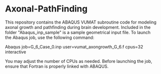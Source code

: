 # Axonal-PathFinding
This repository contains the ABAQUS VUMAT subroutine code for modeling axonal growth and pathfinding during brain development. Included in the folder "Abaqus_inp_sample" is a sample geometrical input file. To launch the Abaqus job, use the following command:

Abaqus job=G_6_Case_0.inp user=vumat_axongrowth_G_6.f cpus=32 interactive

You may adjust the number of CPUs as needed. Before launching the job, ensure that Fortran is properly linked with ABAQUS.
